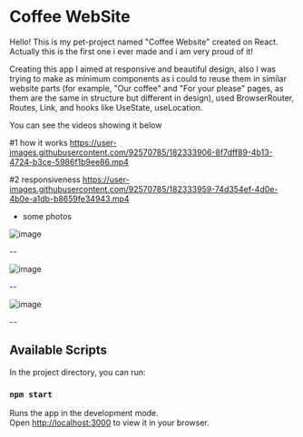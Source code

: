 # Coffee WebSite

Hello! This is my pet-project named "Coffee Website" created on React. Actually this is the first one i ever made and i am very proud of it! 

Creating this app I aimed at responsive and beautiful design, also I was trying to make as minimum components as i could to reuse them in similar website parts (for example,  "Our coffee" and "For your please" pages, as them are the same in structure but different in design),  used BrowserRouter, Routes, Link, and hooks like UseState, useLocation.

You can see the videos showing it below


#1 how it works
https://user-images.githubusercontent.com/92570785/182333906-8f7dff89-4b13-4724-b3ce-5986f1b9ee86.mp4

#2 responsiveness 
https://user-images.githubusercontent.com/92570785/182333959-74d354ef-4d0e-4b0e-a1db-b8659fe34943.mp4



+ some photos

![image](https://user-images.githubusercontent.com/92570785/182337477-78454f26-7b5f-4873-99ff-851ad599eed8.png)

--

![image](https://user-images.githubusercontent.com/92570785/182337544-4a1b31bc-eacc-4eb3-931b-5b9699e1087f.png)

--

![image](https://user-images.githubusercontent.com/92570785/182337634-46a04569-2ab5-4267-a87e-e77920c66dd4.png)

--


## Available Scripts

In the project directory, you can run:

### `npm start`

Runs the app in the development mode.\
Open [http://localhost:3000](http://localhost:3000) to view it in your browser.

